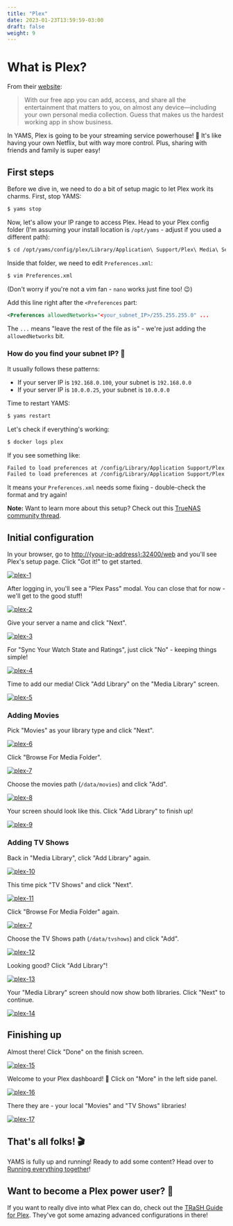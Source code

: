 ```yaml
---
title: "Plex"
date: 2023-01-23T13:59:59-03:00
draft: false
weight: 9
---
```


# What is Plex?

From their [website](https://www.plex.tv/):

> With our free app you can add, access, and share all the entertainment that matters to you, on almost any device—including your own personal media collection. Guess that makes us the hardest working app in show business.

In YAMS, Plex is going to be your streaming service powerhouse! 🌟 It's like having your own Netflix, but with way more control. Plus, sharing with friends and family is super easy!

## First steps

Before we dive in, we need to do a bit of setup magic to let Plex work its charms. First, stop YAMS:

```bash
$ yams stop
```

Now, let's allow your IP range to access Plex. Head to your Plex config folder (I'm assuming your install location is `/opt/yams` - adjust if you used a different path):

```bash
$ cd /opt/yams/config/plex/Library/Application\ Support/Plex\ Media\ Server/
```

Inside that folder, we need to edit `Preferences.xml`:

```bash
$ vim Preferences.xml
```
(Don't worry if you're not a vim fan - `nano` works just fine too! 😉)

Add this line right after the `<Preferences` part:

```xml
<Preferences allowedNetworks="<your_subnet_IP>/255.255.255.0" ...
```

The `...` means "leave the rest of the file as is" - we're just adding the `allowedNetworks` bit.

### How do you find your subnet IP? 🤔

It usually follows these patterns:
- If your server IP is `192.168.0.100`, your subnet is `192.168.0.0`
- If your server IP is `10.0.0.25`, your subnet is `10.0.0.0`

Time to restart YAMS:

```bash
$ yams restart
```

Let's check if everything's working:

```bash
$ docker logs plex
```

If you see something like:

```bash
Failed to load preferences at /config/Library/Application Support/Plex Media Server/Preferences.xml
Failed to load preferences at /config/Library/Application Support/Plex Media Server/Preferences.xml
```

It means your `Preferences.xml` needs some fixing - double-check the format and try again!

**Note:** Want to learn more about this setup? Check out this [TrueNAS community thread](https://www.truenas.com/community/threads/plex-not-authorized-you-do-not-have-access-to-this-server.96858/).

## Initial configuration

In your browser, go to [http://{your-ip-address}:32400/web]() and you'll see Plex's setup page. Click "Got it!" to get started.

[![plex-1](/pics/plex-1.png)](/pics/plex-1.png)

After logging in, you'll see a "Plex Pass" modal. You can close that for now - we'll get to the good stuff! 

[![plex-2](/pics/plex-2.png)](/pics/plex-2.png)

Give your server a name and click "Next".

[![plex-3](/pics/plex-3.png)](/pics/plex-3.png)

For "Sync Your Watch State and Ratings", just click "No" - keeping things simple! 

[![plex-4](/pics/plex-4.png)](/pics/plex-4.png)

Time to add our media! Click "Add Library" on the "Media Library" screen.

[![plex-5](/pics/plex-5.png)](/pics/plex-5.png)

### Adding Movies

Pick "Movies" as your library type and click "Next".

[![plex-6](/pics/plex-6.png)](/pics/plex-6.png)

Click "Browse For Media Folder".

[![plex-7](/pics/plex-7.png)](/pics/plex-7.png)

Choose the movies path (`/data/movies`) and click "Add".

[![plex-8](/pics/plex-8.png)](/pics/plex-8.png)

Your screen should look like this. Click "Add Library" to finish up!

[![plex-9](/pics/plex-9.png)](/pics/plex-9.png)

### Adding TV Shows

Back in "Media Library", click "Add Library" again.

[![plex-10](/pics/plex-10.png)](/pics/plex-10.png)

This time pick "TV Shows" and click "Next".

[![plex-11](/pics/plex-11.png)](/pics/plex-11.png)

Click "Browse For Media Folder" again.

[![plex-7](/pics/plex-7.png)](/pics/plex-7.png)

Choose the TV Shows path (`/data/tvshows`) and click "Add".

[![plex-12](/pics/plex-12.png)](/pics/plex-12.png)

Looking good? Click "Add Library"!

[![plex-13](/pics/plex-13.png)](/pics/plex-13.png)

Your "Media Library" screen should now show both libraries. Click "Next" to continue.

[![plex-14](/pics/plex-14.png)](/pics/plex-14.png)

## Finishing up

Almost there! Click "Done" on the finish screen.

[![plex-15](/pics/plex-15.png)](/pics/plex-15.png)

Welcome to your Plex dashboard! 🎉 Click on "More" in the left side panel.

[![plex-16](/pics/plex-16.png)](/pics/plex-16.png)

There they are - your local "Movies" and "TV Shows" libraries! 

[![plex-17](/pics/plex-17.png)](/pics/plex-17.png)

## That's all folks! 🎬

YAMS is fully up and running! Ready to add some content? Head over to [Running everything together](/config/running-everything-together)!

## Want to become a Plex power user? 💪

If you want to really dive into what Plex can do, check out the [TRaSH Guide for Plex](https://trash-guides.info/Plex/). They've got some amazing advanced configurations in there!
